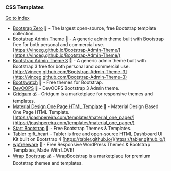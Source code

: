 ### CSS Templates
[Go to index](https://github.com/cdleon/awesome-front-end#index)
* [Bootsrap Zero](https://www.bootstrapzero.com/) :gift_heart: - The largest open-source, free Bootstrap template collection.
* [Bootstrap Admin Theme](https://github.com/VinceG/Bootstrap-Admin-Theme) :gift_heart: - A generic admin theme built with Bootstrap free for both personal and commercial use. [https://vinceg.github.io/Bootstrap-Admin-Theme/](https://vinceg.github.io/Bootstrap-Admin-Theme/)
* [Bootstrap Admin Theme 3](https://github.com/VinceG/Bootstrap-Admin-Theme-3) :gift_heart: - A generic admin theme built with Bootstrap 3 free for both personal and commercial use. [http://vinceg.github.com/Bootstrap-Admin-Theme-3](http://vinceg.github.com/Bootstrap-Admin-Theme-3)
* [Bootswatch](https://bootswatch.com/) :gift_heart: - Free themes for Bootstrap.
* [DevOOPS](https://github.com/nnmware/devoops) :gift_heart: - DevOOPS Bootstrap 3 Admin theme.
* [Gridgum](http://gridgum.com/themes/category/bootstrap-themes/) :moneybag: - Gridgum is a marketplace for responsive themes and templates.
* [Material Design One Page HTML Template](https://github.com/joashp/material-design-template) :gift_heart: - Material Design Based One Page HTML Template. [https://joashpereira.com/templates/material_one_pager/](https://joashpereira.com/templates/material_one_pager/)
* [Start Bootstrap](http://startbootstrap.com/) :gift_heart: - Free Bootstrap Themes & Templates.
* [Tabler](https://github.com/tabler/tabler) :gift_heart - Tabler is free and open-source HTML Dashboard UI Kit built on Bootstrap 4 [https://tabler.github.io/](https://tabler.github.io/)
* [wpfreeware](https://www.wpfreeware.com/) :gift_heart: - Free Responsive WordPress Themes & Bootstrap Templates, Made With LOVE!
* [Wrap Bootstrap](https://wrapbootstrap.com/) :moneybag: - WrapBootstrap is a marketplace for premium Bootstrap themes and templates.
